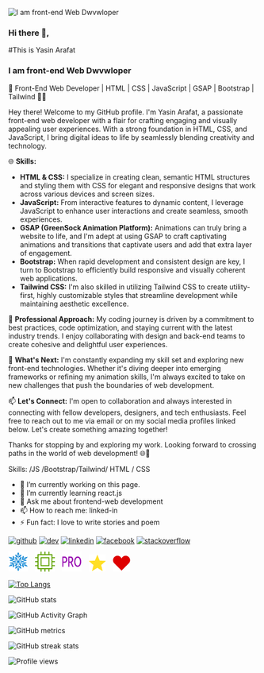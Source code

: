![I am front-end Web Dwvwloper]([[https://media.licdn.com/dms/image/D5616AQHFsxmcyjmX6w/profile-displaybackgroundimage-shrink_350_1400/0/1692464865862?e=1698278400&v=beta&t=uqVSQ3KUAWwxfusrpEeEBIJ2X_rR30gAu_QUsfNP0c0](https://media.licdn.com/dms/image/D5616AQGo3eaJk67VTg/profile-displaybackgroundimage-shrink_350_1400/0/1696726309174?e=1702512000&v=beta&t=CVc06RLEhrGw_IpXeVJYfz2uzslh1USEdFRjfB1Oq_M)](https://media.licdn.com/dms/image/D5616AQGo3eaJk67VTg/profile-displaybackgroundimage-shrink_350_1400/0/1696726309174?e=1702512000&v=beta&t=CVc06RLEhrGw_IpXeVJYfz2uzslh1USEdFRjfB1Oq_M))
### Hi there 👋,
#This is Yasin Arafat
### I am front-end Web Dwvwloper

👋 Front-End Web Developer | HTML | CSS | JavaScript | GSAP | Bootstrap | Tailwind 👨‍💻

Hey there! Welcome to my GitHub profile. I'm Yasin Arafat, a passionate front-end web developer with a flair for crafting engaging and visually appealing user experiences. With a strong foundation in HTML, CSS, and JavaScript, I bring digital ideas to life by seamlessly blending creativity and technology.

🌐 **Skills:**
- **HTML & CSS:** I specialize in creating clean, semantic HTML structures and styling them with CSS for elegant and responsive designs that work across various devices and screen sizes.
- **JavaScript:** From interactive features to dynamic content, I leverage JavaScript to enhance user interactions and create seamless, smooth experiences.
- **GSAP (GreenSock Animation Platform):** Animations can truly bring a website to life, and I'm adept at using GSAP to craft captivating animations and transitions that captivate users and add that extra layer of engagement.
- **Bootstrap:** When rapid development and consistent design are key, I turn to Bootstrap to efficiently build responsive and visually coherent web applications.
- **Tailwind CSS:** I'm also skilled in utilizing Tailwind CSS to create utility-first, highly customizable styles that streamline development while maintaining aesthetic excellence.

💼 **Professional Approach:**
My coding journey is driven by a commitment to best practices, code optimization, and staying current with the latest industry trends. I enjoy collaborating with design and back-end teams to create cohesive and delightful user experiences.

🚀 **What's Next:**
I'm constantly expanding my skill set and exploring new front-end technologies. Whether it's diving deeper into emerging frameworks or refining my animation skills, I'm always excited to take on new challenges that push the boundaries of web development.

📫 **Let's Connect:**
I'm open to collaboration and always interested in connecting with fellow developers, designers, and tech enthusiasts. Feel free to reach out to me via email or on my social media profiles linked below. Let's create something amazing together!

Thanks for stopping by and exploring my work. Looking forward to crossing paths in the world of web development! 🌐🚀

Skills:  /JS /Bootstrap/Tailwind/ HTML / CSS

- 🔭 I’m currently working on this page. 
- 🌱 I’m currently learning react.js 
- 💬 Ask me about frontend-web development 
- 📫 How to reach me: linked-in 
- ⚡ Fun fact: I love to write stories and poem 


[<img src='https://cdn.jsdelivr.net/npm/simple-icons@3.0.1/icons/github.svg' alt='github' height='40'>](https://github.com/ysYasin/)  [<img src='https://cdn.jsdelivr.net/npm/simple-icons@3.0.1/icons/dev-dot-to.svg' alt='dev' height='40'>](https://dev.to/ysyasin)  [<img src='https://cdn.jsdelivr.net/npm/simple-icons@3.0.1/icons/linkedin.svg' alt='linkedin' height='40'>](https://www.linkedin.com/in/ysyasin/)  [<img src='https://cdn.jsdelivr.net/npm/simple-icons@3.0.1/icons/facebook.svg' alt='facebook' height='40'>](https://www.facebook.com/ysyasinarafatofficial)  [<img src='https://cdn.jsdelivr.net/npm/simple-icons@3.0.1/icons/stackoverflow.svg' alt='stackoverflow' height='40'>](https://stackoverflow.com/users/https://stackoverflow.com/users/22029966/yasin-arafat)  

<a href='https://archiveprogram.github.com/'><img src='https://raw.githubusercontent.com/acervenky/animated-github-badges/master/assets/acbadge.gif' width='40' height='40'></a> <a href='https://docs.github.com/en/developers'><img src='https://raw.githubusercontent.com/acervenky/animated-github-badges/master/assets/devbadge.gif' width='40' height='40'></a> <a href='https://github.com/pricing'><img src='https://raw.githubusercontent.com/acervenky/animated-github-badges/master/assets/pro.gif' width='40' height='40'></a> <a href='https://stars.github.com/'><img src='https://raw.githubusercontent.com/acervenky/animated-github-badges/master/assets/starbadge.gif' width='35' height='35'></a> <a href='https://docs.github.com/en/github/supporting-the-open-source-community-with-github-sponsors'><img src='https://raw.githubusercontent.com/acervenky/animated-github-badges/master/assets/sponsorbadge.gif' width='35' height='35'></a> 

[![Top Langs](https://github-readme-stats.vercel.app/api/top-langs/?username=ysYasin/)](https://github.com/anuraghazra/github-readme-stats)

![GitHub stats](https://github-readme-stats.vercel.app/api?username=ysYasin/&show_icons=true&count_private=true)  

![GitHub Activity Graph](https://activity-graph.herokuapp.com/graph?username=ysYasin/)  

![GitHub metrics](https://metrics.lecoq.io/ysYasin/)  

![GitHub streak stats](https://streak-stats.demolab.com/?user=ysYasin/)  

![Profile views](https://gpvc.arturio.dev/ysYasin/)  

